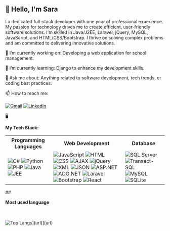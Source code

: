 <html>
<head>

</head>
<body>
<h2 style={
   font-family: cursive;color:black}>👋 Hello, I'm Sara</h2>

I a dedicated full-stack developer with one year of professional experience. My passion for technology drives me to create efficient, user-friendly software solutions. I'm skilled in Java/J2EE, Laravel, jQuery, MySQL, JavaScript, and HTML/CSS/Bootstrap. I thrive on solving complex problems and am committed to delivering innovative solutions.






🔭 I’m currently working on: Developing a web application for school management.

🌱 I’m currently learning: Django to enhance my development skills.

💬 Ask me about: Anything related to software development, tech trends, or coding best practices.

📫 How to reach me: 
<br>
<br>
[![Gmail](https://img.shields.io/badge/Gmail-D14836?style=for-the-badge&logo=gmail&logoColor=white)](mailto:votre.adresse.email@example.com) [![LinkedIn](https://img.shields.io/badge/LinkedIn-0077B5?style=for-the-badge&logo=linkedin&logoColor=white)](https://www.linkedin.com/in/sara-sekkoute-2b41b1230/)




🖥 <p style="font-weight: bold;">My Tech Stack:</p>

 <table style={
       border-collapse: collapse;
        width: 100%;
        border: 1px solid #ccc;
 }>
        <tr>
               <th style={        border: 1px solid #ccc;
        padding: 8px;
        text-align: left; background-color: #f2f2f2;
        font-family: cursive;}>Programming Languages</th>
            <th style={        border: 1px solid #ccc;
        padding: 8px;
        text-align: left; background-color: #f2f2f2;
        font-family: cursive;}>Web Development</th>
            <th style={        border: 1px solid #ccc;
        padding: 8px;
        text-align: left; background-color: #f2f2f2;
        font-family: cursive;}>Database</th>
        </tr>
        <tr>
            <td style={        border: 1px solid #ccc;
        padding: 8px;
        text-align: left;}>
                <img alt="C#" src="https://img.shields.io/badge/C%23-purple">
                <img alt="Python" src="https://img.shields.io/badge/Python-green">
                <img alt="PHP" src="https://img.shields.io/badge/PHP-blue">
                <img alt="Java" src="https://img.shields.io/badge/Java-red">
                <img alt="JEE" src="https://img.shields.io/badge/JEE-orange">
            </td>
               <td style={        border: 1px solid #ccc;
        padding: 8px;
        text-align: left;}>
                <img alt="JavaScript" src="https://img.shields.io/badge/JavaScript-yellow">
                <img alt="HTML" src="https://img.shields.io/badge/HTML-orange">
                <img alt="CSS" src="https://img.shields.io/badge/CSS-teal">
                <img alt="AJAX" src="https://img.shields.io/badge/AJAX-lightblue">
                <img alt="jQuery" src="https://img.shields.io/badge/jQuery-blue">
                <img alt="XML" src="https://img.shields.io/badge/XML-purple">
                <img alt="JSON" src="https://img.shields.io/badge/JSON-green">
                <img alt="ASP.NET" src="https://img.shields.io/badge/ASP.NET-royalblue">
                <img alt="ADO.NET" src="https://img.shields.io/badge/ADO.NET-deepskyblue">
                <img alt="Laravel" src="https://img.shields.io/badge/Laravel-red">
                <img alt="Bootstrap" src="https://img.shields.io/badge/Bootstrap-purple">
                <img alt="React" src="https://img.shields.io/badge/React-skyblue">
            </td>
   <td style={        border: 1px solid #ccc;
        padding: 8px;
        text-align: left;}>
                <img alt="SQL Server" src="https://img.shields.io/badge/SQL%20Server-yellow">
                <img alt="Transact-SQL" src="https://img.shields.io/badge/Transact-SQL-orange">
                <img alt="MySQL" src="https://img.shields.io/badge/MySQL-blue">
                <img alt="SQLite" src="https://img.shields.io/badge/SQLite-green">
            </td>
        </tr>
    </table>


##<p style="font-weight: bold;">Most used language </p>
<br>
<br>
![Top Langs](https://github-readme-stats.vercel.app/api/top-langs/?username=laxmena&layout=compact)](url)](url)
